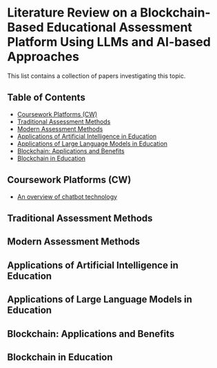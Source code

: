 # Literature Review on a Blockchain-Based Educational Assessment Platform Using LLMs and AI-based Approaches


This list contains a collection of papers investigating this topic.

## Table of Contents
- [Coursework Platforms (CW)](#Coursework-Platforms-(CW))
- [Traditional Assessment Methods](#trad-assessment)
- [Modern Assessment Methods](#modern-assessment)
- [Applications of Artificial Intelligence in Education](#ai-in-edu)
- [Applications of Large Language Models in Education](#llm-in-edu)
- [Blockchain: Applications and Benefits](#blockchain)
- [Blockchain in Education](#Blockchain-in-Education)


## Coursework Platforms (CW)
- [An overview of chatbot technology](https://link.springer.com/chapter/10.1007/978-3-030-49186-4_31?ref=blog.min.io)

## Traditional Assessment Methods
  
## Modern Assessment Methods

## Applications of Artificial Intelligence in Education

## Applications of Large Language Models in Education

## Blockchain: Applications and Benefits

## Blockchain in Education
